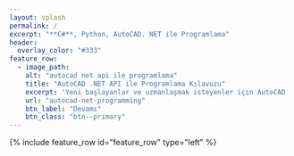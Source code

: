 ```yaml
---
layout: splash
permalink: /
excerpt: "**C#**, Python, AutoCAD. NET ile Programlama"
header:
  overlay_color: "#333"
feature_row:
  - image_path: 
    alt: "autocad net api ile programlama"
    title: "AutoCAD .NET API ile Programlama Kılavuzu"
    excerpt: 'Yeni başlayanlar ve uzmanlaşmak isteyenler için AutoCAD .NET uygulama arayüzünün C# programlama dili ile kullanımı.'
    url: "autocad-net-programming"
    btn_label: "Devamı"
    btn_class: "btn--primary"
---
```


{% include feature_row id="feature_row" type="left" %}
